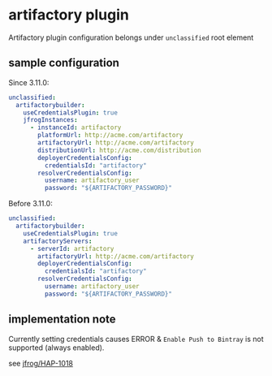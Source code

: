 # artifactory plugin

Artifactory plugin configuration belongs under `unclassified` root element

## sample configuration

Since 3.11.0:

```yaml
unclassified:
  artifactorybuilder:
    useCredentialsPlugin: true
    jfrogInstances:
      - instanceId: artifactory
        platformUrl: http://acme.com/artifactory
        artifactoryUrl: http://acme.com/artifactory
        distributionUrl: http://acme.com/distribution
        deployerCredentialsConfig:
          credentialsId: "artifactory"
        resolverCredentialsConfig:
          username: artifactory_user
          password: "${ARTIFACTORY_PASSWORD}"
```

Before 3.11.0:

```yaml
unclassified:
  artifactorybuilder:
    useCredentialsPlugin: true
    artifactoryServers:
      - serverId: artifactory
        artifactoryUrl: http://acme.com/artifactory
        deployerCredentialsConfig:
          credentialsId: "artifactory"
        resolverCredentialsConfig:
          username: artifactory_user
          password: "${ARTIFACTORY_PASSWORD}"
```

## implementation note

Currently setting credentials causes ERROR & `Enable Push to Bintray` is not supported (always enabled).

see [jfrog/HAP-1018](https://www.jfrog.com/jira/browse/HAP-1018)
